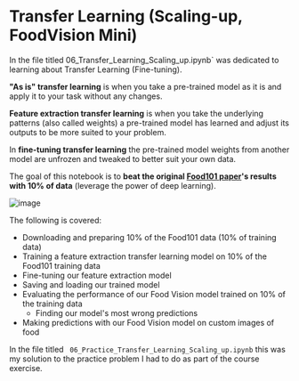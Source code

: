 # Transfer Learning (Scaling-up, FoodVision Mini)

In the file titled 06_Transfer_Learning_Scaling_up.ipynb` was dedicated to learning about Transfer Learning (Fine-tuning).

**"As is" transfer learning** is when you take a pre-trained model as it is and apply it to your task without any changes.

**Feature extraction transfer learning** is when you take the underlying patterns (also called weights) a pre-trained model has learned and adjust its outputs to be more suited to your problem.

In **fine-tuning transfer learning** the pre-trained model weights from another model are unfrozen and tweaked to better suit your own data.

The goal of this notebook is to **beat the original [Food101 paper](https://data.vision.ee.ethz.ch/cvl/datasets_extra/food-101/static/bossard_eccv14_food-101.pdf)'s results with 10% of data** (leverage the power of deep learning).

![image](https://raw.githubusercontent.com/mrdbourke/tensorflow-deep-learning/main/images/06-ml-serial-experimentation.png)

The following is covered:
- Downloading and preparing 10% of the Food101 data (10% of training data)
- Training a feature extraction transfer learning model on 10% of the Food101 training data
- Fine-tuning our feature extraction model
- Saving and loading our trained model
- Evaluating the performance of our Food Vision model trained on 10% of the training data
  - Finding our model's most wrong predictions
- Making predictions with our Food Vision model on custom images of food

In the file titled ` 06_Practice_Transfer_Learning_Scaling_up.ipynb` this was my solution to the practice problem I had to do as part of the course exercise.
